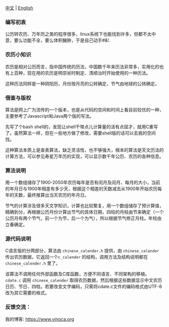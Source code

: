 
[中文](README.md) | [English](README_EN.md)


### 编写初衷

公历转农历、万年历之类的程序很多，linux系统下也能找到许多，但都不太中意，要么功能不全，要么体积臃肿，于是自己动手#&!.

### 农历小知识

农历是相对公历而言，指中国传统的历法，中国数千年来历法非常多，实用化的也有上百种，现在用的农历是明崇祯时制定、清顺治时开始使用的一种历法。

这种历法同样是一种阴阳历，月份按月亮的公转确定，节气由地球的公转确定。

### 借鉴与版权

算法是网上广为流传的一个版本，也是从代码的空间和时间上看目前较优的一种，主要参考了Javascript和Java两个版的写法。

先写了个bash shell的，发现让shell干带点儿计算量的活有点屈才，就用C重写了。虽然算法一样，但在一些地方做了修改，需要shell版的话可以去我的空间找。

这种算法本质上是查表算法，缺乏灵活性，也不够强大，根本的算法是天文历法的计算方法，可以参见寿星万年历的实现，可以显示数千年公历、农历的各种信息。

### 算法说明

用一个数组储存了1900-2050年农历每年是否有闰月及闰月、每月的大小，当前的年月日与1900年相差有多少天，根据这个相差的天数减去从1900年开始农历每年的天数，最终推算出当天农历的年月日。

节气的计算涉及很多天文学知识，计算也比较繁复，用一个数组储存了预计算值，精确到分，再根据公历月份计算出节气的具体日期，四柱的月柱由节来确定（一个公历月有两个节气，前一个为节，后一个为气），所以根据节气修正月柱。年柱由立春确定。

### 源代码说明

C语言版的分两部分，算法由 `chinese_calender.h` 提供，由 `chinese_calender` 传出农历数据，它返回一个`c_calender` 的结构，调用方法及结构说明都在`chinese_calender.h` 里了。

该算法不调用任何外部函数及C库函数，方便不同语言、不同架构的移植。`cdate.c` 调用 `chinese_calender` 取得农历数据，然后根据这些数据显示中文农历日历、节日、四柱。若要改变文字编码，只需将cdate.c文件的编码格式由UTF-8改为其它需要的格式。

### 反馈交流：

我的博客: <https://www.vinoca.org>


